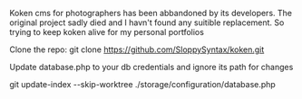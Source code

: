 Koken cms for photographers has been abbandoned by its developers. The original project 
sadly died and I havn't found any suitible replacement. So trying to keep koken alive 
for my personal portfolios

Clone the repo:
git clone https://github.com/SloppySyntax/koken.git

Update database.php to your db credentials and ignore its path for changes

git update-index --skip-worktree ./storage/configuration/database.php

